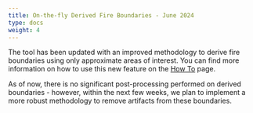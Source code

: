 ```yaml
---
title: On-the-fly Derived Fire Boundaries - June 2024
type: docs
weight: 4
---
```


The tool has been updated with an improved methodology to derive fire boundaries using only approximate areas of interest. You can find more information on how to use this new feature on the [How To](/about/how_to/) page.

As of now, there is no significant post-processing performed on derived boundaries - however, within the next few weeks, we plan to implement a more robust methodology to remove artifacts from these boundaries.
